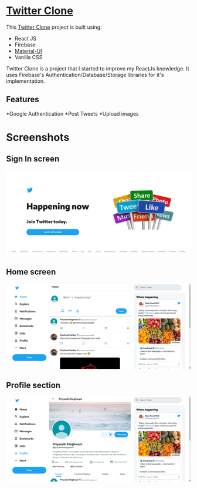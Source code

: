 # [Twitter Clone](https://twitter-clone-5ef11.web.app/)
This [Twitter Clone](https://twitter-clone-5ef11.web.app/) project is built using:
* React JS 
* Firebase  
* [Material-UI](https://material-ui.com/) 
* Vanilla CSS 

Twitter Clone is a project that I started to improve my ReactJs knowledge.
It uses Firebase's Authentication/Database/Storage libraries for it's implementation.

## Features
*Google Authentication
*Post Tweets
*Upload images

# Screenshots
## Sign In screen
![Twitter_SignIn](https://github.com/Priyanshi23Meghwani/Twitter-Clone-with-React/blob/main/Screenshots/Twitter_SignIn.png?raw=true)

## Home screen
![Twitter_Home](https://github.com/Priyanshi23Meghwani/Twitter-Clone-with-React/blob/main/Screenshots/Twitter_Home.png?raw=true)

## Profile section
![Twitter_Profile](https://github.com/Priyanshi23Meghwani/Twitter-Clone-with-React/blob/main/Screenshots/Twitter_Profile.png?raw=true)
